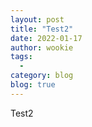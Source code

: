 ```yaml
---
layout: post
title: "Test2"
date: 2022-01-17
author: wookie
tags:
  - 
category: blog
blog: true
---
```


Test2